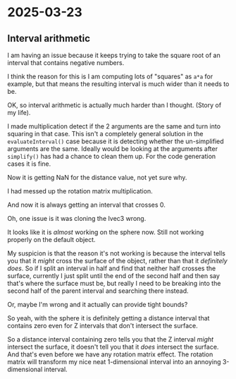 # 2025-03-23

## Interval arithmetic

I am having an issue because it keeps trying to take the square root of
an interval that contains negative numbers.

I think the reason for this is I am computing lots of "squares"
as `a*a` for example, but that means the resulting interval is much
wider than it needs to be.

OK, so interval arithmetic is actually much harder than I thought.
(Story of my life).

I made multiplication detect if the 2 arguments are the same and turn
into squaring in that case. This isn't a completely general solution
in the `evaluateInterval()` case
because it is detecting whether the un-simplified arguments are the
same. Ideally would be looking at the arguments after `simplify()` has
had a chance to clean them up. For the code generation cases it is
fine.

Now it is getting NaN for the distance value, not yet sure why.

I had messed up the rotation matrix multiplication.

And now it is always getting an interval that crosses 0.

Oh, one issue is it was cloning the Ivec3 wrong.

It looks like it is *almost* working on the sphere now. Still not
working properly on the default object.

My suspicion is that the reason it's not working is because the
interval tells you that it *might* cross the surface of the object,
rather than that it *definitely does*. So if I split an interval
in half and find that neither half crosses the surface, currently
I just split until the end of the second half and then say that's where
the surface must be, but really I need to be breaking into the second
half of the parent interval and searching there instead.

Or, maybe I'm wrong and it actually can provide tight bounds?

So yeah, with the sphere it is definitely getting a distance interval
that contains zero even for Z intervals that don't intersect the surface.

So a distance interval containing zero tells you that the Z interval
*might* intersect the surface, it doesn't tell you that it *does*
intersect the surface. And that's even before we have any rotation
matrix effect. The rotation matrix will transform my nice neat
1-dimensional interval into an annoying 3-dimensional interval.
